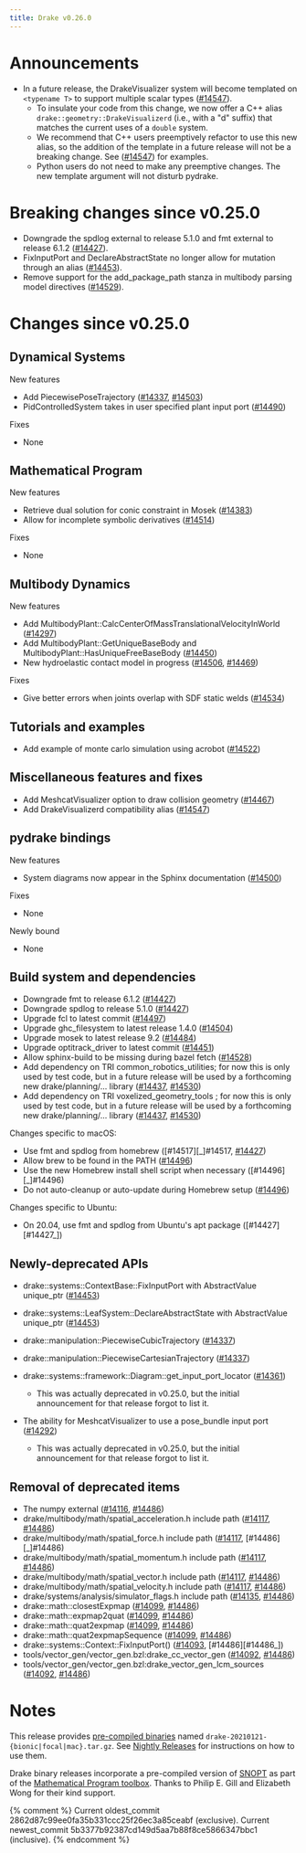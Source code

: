 ```yaml
---
title: Drake v0.26.0
---
```


# Announcements

* In a future release, the DrakeVisualizer system will become templated on
  `<typename T>` to support multiple scalar types ([#14547][_#14547]).
  * To insulate your code from this change, we now offer a C++ alias
    `drake::geometry::DrakeVisualizerd` (i.e., with a "d" suffix) that
    matches the current uses of a `double` system.
  * We recommend that C++ users preemptively refactor to use this new alias, so
    the addition of the template in a future release will not be a breaking
    change.  See ([#14547][_#14547]) for examples.
  * Python users do not need to make any preemptive changes.  The new template
    argument will not disturb pydrake.

# Breaking changes since v0.25.0

* Downgrade the spdlog external to release 5.1.0 and fmt external to release 6.1.2 ([#14427][_#14427]).
* FixInputPort and DeclareAbstractState no longer allow for mutation through an alias ([#14453][_#14453]).
* Remove support for the add_package_path stanza in multibody parsing model directives  ([#14529][_#14529]).

# Changes since v0.25.0

## Dynamical Systems

New features

* Add PiecewisePoseTrajectory ([#14337][_#14337], [#14503][_#14503])
* PidControlledSystem takes in user specified plant input port ([#14490][_#14490])

Fixes

* None

## Mathematical Program

New features

* Retrieve dual solution for conic constraint in Mosek ([#14383][_#14383])
* Allow for incomplete symbolic derivatives ([#14514][_#14514])

Fixes

* None

## Multibody Dynamics

New features

* Add MultibodyPlant::CalcCenterOfMassTranslationalVelocityInWorld ([#14297][_#14297])
* Add MultibodyPlant::GetUniqueBaseBody and MultibodyPlant::HasUniqueFreeBaseBody ([#14450][_#14450])
* New hydroelastic contact model in progress ([#14506][_#14506], [#14469][_#14469])

Fixes

* Give better errors when joints overlap with SDF static welds ([#14534][_#14534])

## Tutorials and examples

* Add example of monte carlo simulation using acrobot ([#14522][_#14522])

## Miscellaneous features and fixes

* Add MeshcatVisualizer option to draw collision geometry ([#14467][_#14467])
* Add DrakeVisualizerd compatibility alias ([#14547][_#14547])

## pydrake bindings

New features

* System diagrams now appear in the Sphinx documentation ([#14500][_#14500])

Fixes

* None

Newly bound

* None

## Build system and dependencies

* Downgrade fmt to release 6.1.2 ([#14427][_#14427])
* Downgrade spdlog to release 5.1.0 ([#14427][_#14427])
* Upgrade fcl to latest commit ([#14497][_#14497])
* Upgrade ghc_filesystem to latest release 1.4.0 ([#14504][_#14504])
* Upgrade mosek to latest release 9.2 ([#14484][_#14484])
* Upgrade optitrack_driver to latest commit ([#14451][_#14451])
* Allow sphinx-build to be missing during bazel fetch ([#14528][_#14528])
* Add dependency on TRI common_robotics_utilities; for now this is only used by test code, but in a future release will be used by a forthcoming new drake/planning/... library ([#14437][_#14437], [#14530][_#14530])
* Add dependency on TRI voxelized_geometry_tools ; for now this is only used by test code, but in a future release will be used by a forthcoming new drake/planning/... library ([#14437][_#14437], [#14530][_#14530])

Changes specific to macOS:

* Use fmt and spdlog from homebrew ([#14517][_]#14517, [#14427][_#14427])
* Allow brew to be found in the PATH ([#14496][_#14496])
* Use the new Homebrew install shell script when necessary ([#14496][_]#14496)
* Do not auto-cleanup or auto-update during Homebrew setup ([#14496][_#14496])

Changes specific to Ubuntu:

* On 20.04, use fmt and spdlog from Ubuntu's apt package ([#14427][#14427_])

## Newly-deprecated APIs

* drake::systems::ContextBase::FixInputPort with AbstractValue unique_ptr ([#14453][_#14453])
* drake::systems::LeafSystem::DeclareAbstractState with AbstractValue unique_ptr ([#14453][_#14453])
* drake::manipulation::PiecewiseCubicTrajectory ([#14337][_#14337])
* drake::manipulation::PiecewiseCartesianTrajectory ([#14337][_#14337])
* drake::systems::framework::Diagram::get_input_port_locator ([#14361][_#14361])

  * This was actually deprecated in v0.25.0, but the initial announcement for that release forgot to list it.

* The ability for MeshcatVisualizer to use a pose_bundle input port ([#14292][_#14292])

  * This was actually deprecated in v0.25.0, but the initial announcement for that release forgot to list it.

## Removal of deprecated items

* The numpy external ([#14116][_#14116], [#14486][_#14486])
* drake/multibody/math/spatial_acceleration.h include path ([#14117][_#14117], [#14486][_#14486])
* drake/multibody/math/spatial_force.h include path ([#14117][_#14117], [#14486][_]#14486)
* drake/multibody/math/spatial_momentum.h include path ([#14117][_#14117], [#14486][_#14486])
* drake/multibody/math/spatial_vector.h include path ([#14117][_#14117], [#14486][_#14486])
* drake/multibody/math/spatial_velocity.h include path ([#14117][_#14117], [#14486][_#14486])
* drake/systems/analysis/simulator_flags.h include path ([#14135][_#14135], [#14486][_#14486])
* drake::math::closestExpmap ([#14099][_#14099], [#14486][_#14486])
* drake::math::expmap2quat ([#14099][_#14099], [#14486][_#14486])
* drake::math::quat2expmap ([#14099][_#14099], [#14486][_#14486])
* drake::math::quat2expmapSequence ([#14099][_#14099], [#14486][_#14486])
* drake::systems::Context::FixInputPort() ([#14093][_#14093], [#14486][#14486_])
* tools/vector_gen/vector_gen.bzl:drake_cc_vector_gen ([#14092][_#14092], [#14486][_#14486])
* tools/vector_gen/vector_gen.bzl:drake_vector_gen_lcm_sources ([#14092][_#14092], [#14486][_#14486])

# Notes

This release provides [pre-compiled binaries](https://github.com/RobotLocomotion/drake/releases/tag/v0.24.0) named
``drake-20210121-{bionic|focal|mac}.tar.gz``. See [Nightly Releases](/from_binary.html#nightly-releases) for instructions on how to use them.

Drake binary releases incorporate a pre-compiled version of [SNOPT](https://ccom.ucsd.edu/~optimizers/solvers/snopt/) as part of the
[Mathematical Program toolbox](https://drake.mit.edu/doxygen_cxx/group__solvers.html). Thanks to
Philip E. Gill and Elizabeth Wong for their kind support.

[_#14092]: https://github.com/RobotLocomotion/drake/pull/14092
[_#14093]: https://github.com/RobotLocomotion/drake/pull/14093
[_#14099]: https://github.com/RobotLocomotion/drake/pull/14099
[_#14116]: https://github.com/RobotLocomotion/drake/pull/14116
[_#14117]: https://github.com/RobotLocomotion/drake/pull/14117
[_#14135]: https://github.com/RobotLocomotion/drake/pull/14135
[_#14292]: https://github.com/RobotLocomotion/drake/pull/14292
[_#14297]: https://github.com/RobotLocomotion/drake/pull/14297
[_#14337]: https://github.com/RobotLocomotion/drake/pull/14337
[_#14361]: https://github.com/RobotLocomotion/drake/pull/14361
[_#14383]: https://github.com/RobotLocomotion/drake/pull/14383
[_#14427]: https://github.com/RobotLocomotion/drake/pull/14427
[_#14437]: https://github.com/RobotLocomotion/drake/pull/14437
[_#14450]: https://github.com/RobotLocomotion/drake/pull/14450
[_#14451]: https://github.com/RobotLocomotion/drake/pull/14451
[_#14453]: https://github.com/RobotLocomotion/drake/pull/14453
[_#14467]: https://github.com/RobotLocomotion/drake/pull/14467
[_#14469]: https://github.com/RobotLocomotion/drake/pull/14469
[_#14484]: https://github.com/RobotLocomotion/drake/pull/14484
[_#14486]: https://github.com/RobotLocomotion/drake/pull/14486
[_#14490]: https://github.com/RobotLocomotion/drake/pull/14490
[_#14496]: https://github.com/RobotLocomotion/drake/pull/14496
[_#14497]: https://github.com/RobotLocomotion/drake/pull/14497
[_#14500]: https://github.com/RobotLocomotion/drake/pull/14500
[_#14503]: https://github.com/RobotLocomotion/drake/pull/14503
[_#14504]: https://github.com/RobotLocomotion/drake/pull/14504
[_#14506]: https://github.com/RobotLocomotion/drake/pull/14506
[_#14514]: https://github.com/RobotLocomotion/drake/pull/14514
[_#14517]: https://github.com/RobotLocomotion/drake/pull/14517
[_#14522]: https://github.com/RobotLocomotion/drake/pull/14522
[_#14528]: https://github.com/RobotLocomotion/drake/pull/14528
[_#14529]: https://github.com/RobotLocomotion/drake/pull/14529
[_#14530]: https://github.com/RobotLocomotion/drake/pull/14530
[_#14534]: https://github.com/RobotLocomotion/drake/pull/14534
[_#14547]: https://github.com/RobotLocomotion/drake/pull/14547

{% comment %}
  Current oldest_commit 2862d87c99ee0fa35b331ccc25f26ec3a85ceabf (exclusive).
  Current newest_commit 5b3377b92387cd149d5aa7b88f8ce5866347bbc1 (inclusive).
{% endcomment %}
